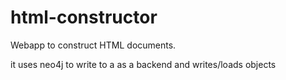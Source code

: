 html-constructor
================

Webapp to construct HTML documents.

it uses neo4j to write to a as a backend and writes/loads objects 
